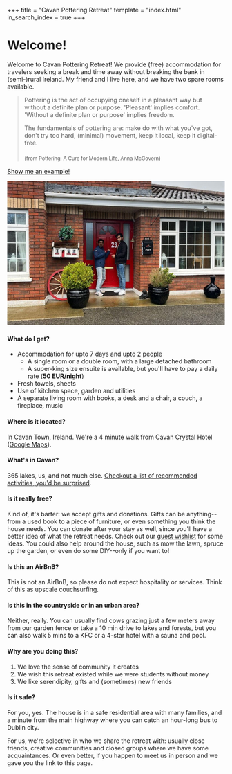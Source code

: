 +++
title = "Cavan Pottering Retreat"
template = "index.html"
in_search_index = true
+++

# Welcome!

Welcome to Cavan Pottering Retreat! We provide (free) accommodation for travelers seeking a break and time away without breaking the bank in (semi-)rural Ireland. My friend and I live here, and we have two spare rooms available. 


> Pottering is the act of occupying oneself in a pleasant way but without a definite plan or purpose. 'Pleasant' implies comfort. 'Without a definite plan or purpose' implies freedom.
>
> The fundamentals of pottering are: make do with what you've got, don't try too hard, (minimal) movement, keep it local, keep it digital-free.
>
> <sub>(from Pottering: A Cure for Modern Life, Anna McGovern)</sub>

[Show me an example!](activities)

![Two fools](cavan-front.jpg)

#### What do I get?
- Accommodation for upto 7 days and upto 2 people
  - A single room or a double room, with a large detached bathroom
  - A super-king size ensuite is available, but you'll have to pay a daily rate (**50 EUR/night**)
- Fresh towels, sheets
- Use of kitchen space, garden and utilities
- A separate living room with books, a desk and a chair, a couch, a fireplace, music

#### Where is it located?

In Cavan Town, Ireland. We're a 4 minute walk from Cavan Crystal Hotel ([Google Maps](https://maps.app.goo.gl/sawnoTwJzXxc9F75A)).

#### What's in Cavan?

365 lakes, us, and not much else. [Checkout a list of recommended activities, you'd be surprised](activities).

#### Is it really free?

Kind of, it's barter: we accept gifts and donations. Gifts can be anything--from a used book to a piece of furniture, or even something you think the house needs. You can donate after your stay as well, since you'll have a better idea of what the retreat needs. Check out our [guest wishlist](https://www.google.com) for some ideas. You could also help around the house, such as mow the lawn, spruce up the garden, or even do some DIY--only if you want to!

#### Is this an AirBnB?

This is not an AirBnB, so please do not expect hospitality or services. Think of this as upscale couchsurfing.

#### Is this in the countryside or in an urban area?

Neither, really. You can usually find cows grazing just a few meters away from our garden fence or take a 10 min drive to lakes and forests, but you can also walk 5 mins to a KFC or a 4-star hotel with a sauna and pool.

#### Why are you doing this?

1. We love the sense of community it creates
2. We wish this retreat existed while we were students without money
3. We like serendipity, gifts and (sometimes) new friends

#### Is it safe?

For you, yes. The house is in a safe residential area with many families, and a minute from the main highway where you can catch an hour-long bus to Dublin city.

For us, we're selective in who we share the retreat with: usually close friends, creative communities and closed groups where we have some acquaintances. Or even better, if you happen to meet us in person and we gave you the link to this page.
